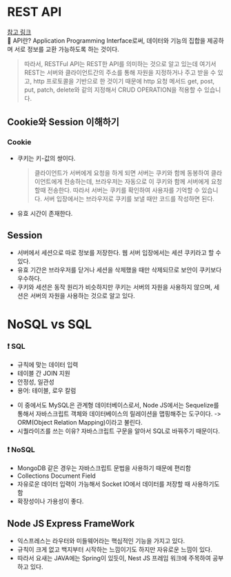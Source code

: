 # REST API

[참고 링크](https://gmlwjd9405.github.io/2018/09/21/rest-and-restful.html)<br>
📌 API란? Application Programming Interface로써, 데이터와 기능의 집합을 제공하며 서로 정보를 교환 가능하도록 하는 것이다.

> 따라서, RESTFul API는 REST한 API를 의미하는 것으로 알고 있는데 여기서 REST는 서버와 클라이언트간의 주소를 통해 자원을 지정하거나 주고 받을 수 있고, http 프로토콜을 기반으로 한 것이기 때문에 http 요청 메서드 get, post, put, patch, delete와 같의 지정해서 CRUD OPERATION을 적용할 수 있습니다.

## Cookie와 Session 이해하기

### Cookie

- 쿠키는 키-값의 쌍이다.
  > 클라이언트가 서버에게 요청을 하게 되면 서버는 쿠키와 함께 동봉하여 클라이언트에게 전송하는데, 브라우저는 자동으로 이 쿠키와 함께 서버에게 요청할때 전송한다. 따라서 서버는 쿠키를 확인하여 사용자를 기억할 수 있습니다. 서버 입장에서는 브라우저로 쿠키를 보낼 때만 코드를 작성하면 된다.
- 유효 시간이 존재한다.

## Session

- 서버에서 세션으로 따로 정보를 저장한다. 웹 서버 입장에서는 세션 쿠키라고 할 수 있다.
- 유효 기간은 브라우저를 닫거나 세션을 삭제했을 때만 삭제되므로 보안이 쿠키보다 우수하다.
- 쿠키와 세션은 동작 원리가 비슷하지만 쿠키는 서버의 자원을 사용하지 않으며, 세션은 서버의 자원을 사용하는 것으로 알고 있다.

# NoSQL vs SQL

### ❗️ SQL

- 규칙에 맞는 데이터 입력
- 테이블 간 JOIN 지원
- 안정성, 일관성
- 용어: 테이블, 로우 칼럼

* 이 중에서도 MySQL은 관계형 데이터베이스로서, Node JS에서는 Sequelize를 통해서 자바스크립트 객체와 데이터베이스의 릴레이션을 맵핑해주는 도구이다. -> ORM(Object Relation Mapping)이라고 불린다.
* 시퀄라이즈를 쓰는 이유? 자바스크립트 구문을 알아서 SQL로 바꿔주기 때문이다.

### ❗️ NoSQL

- MongoDB 같은 경우는 자바스크립트 문법을 사용하기 때문에 편리함
- Collections Document Field
- 자유로운 데이터 입력이 가능해서 Socket IO에서 데이터를 저장할 때 사용하기도 함
- 확장성이나 가용성이 좋다.

## Node JS Express FrameWork

- 익스프레스는 라우터와 미들웨어라는 핵심적인 기능을 가지고 있다.
- 규칙이 크게 없고 백지부터 시작하는 느낌이기도 하지만 자유로운 느낌이 있다.
- 따라서 요새는 JAVA에는 Spring이 있듯이, Nest JS 프레임 워크에 주목하여 공부하고 있다.

